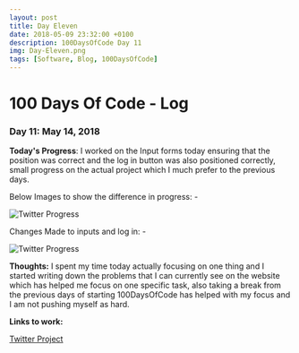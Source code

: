 ```yaml
---
layout: post
title: Day Eleven
date: 2018-05-09 23:32:00 +0100
description: 100DaysOfCode Day 11
img: Day-Eleven.png
tags: [Software, Blog, 100DaysOfCode]
---
```


# 100 Days Of Code - Log 

### Day 11: May 14, 2018

**Today's Progress**: I worked on the Input forms today ensuring that the position was correct and the log in button was also positioned correctly, small progress on the actual project which I much prefer to the previous days.

Below Images to show the difference in progress: -

![Twitter Progress]({{site.baseurl}}/assets/img/TwitterUpdated.png)

Changes Made to inputs and log in: -

![Twitter Progress]({{site.baseurl}}/assets/img/TwitterInputs.png)

**Thoughts:** I spent my time today actually focusing on one thing and I started writing down the problems that I can currently see on the website which has helped me focus on one specific task, also taking a break from the previous days of starting 100DaysOfCode has helped with my focus and I am not pushing myself as hard.


**Links to work:** 

[Twitter Project](https://github.com/NathanScott85/twitter)


